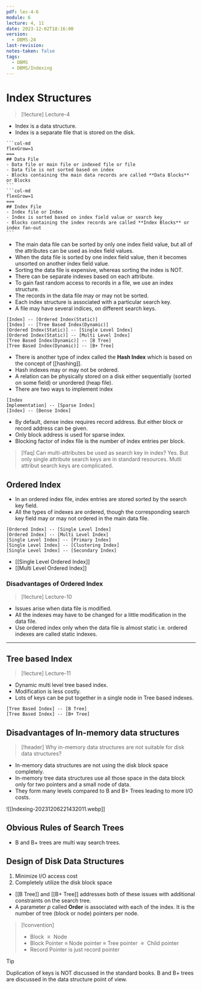 ```yaml
---
pdf: lec-4-6
module: 6
lecture: 4, 11
date: 2023-12-02T18:16:00
version:
  - DBMS-24
last-revision: 
notes-taken: false
tags:
  - DBMS
  - DBMS/Indexing
---
```

# Index Structures
> [!lecture] Lecture-4

- Index is a data structure.
- Index is a separate file that is stored on the disk.

````col
```col-md
flexGrow=1
===
## Data File
- Data file or main file or indexed file or file
- Data file is not sorted based on index
- Blocks containing the main data records are called **Data Blocks** or Blocks
```
```col-md
flexGrow=1
===
## Index File
- Index file or Index
- Index is sorted based on index field value or search key
- Blocks containing the index records are called **Index Blocks** or index fan-out
```
````

- The main data file can be sorted by only one index field value, but all of the attributes can be used as index field values.
- When the data file is sorted by one index field value, then it becomes unsorted on another index field value.
- Sorting the data file is expensive, whereas sorting the index is NOT.
- There can be separate indexes based on each attribute.
- To gain fast random access to records in a file, we use an index structure.
- The records in the data file may or may not be sorted.
- Each index structure is associated with a particular search key.
- A file may have several indices, on different search keys.

```nomnoml
[Index] -- [Ordered Index(Static)]
[Index] -- [Tree Based Index(Dynamic)]
[Ordered Index(Static)] -- [Single Level Index]
[Ordered Index(Static)] -- [Multi Level Index]
[Tree Based Index(Dynamic)] -- [B Tree]
[Tree Based Index(Dynamic)] -- [B+ Tree]
```

- There is another type of index called the **Hash Index** which is based on the concept of [[hashing]].
- Hash indexes may or may not be ordered.
- A relation can be physically stored on a disk either sequentially (sorted on some field) or unordered (heap file).
- There are two ways to implement index
```nomnoml
[Index
Implementation] -- [Sparse Index]
[Index] -- [Dense Index]
```
- By default, dense index requires record address. But either block or record address can be given.
- Only block address is used for sparse index.
- Blocking factor of index file is the number of index entries per block.


> [!faq] Can multi-attributes be used as search key in index?
> Yes. But only single attribute search keys are in standard resources. Mutli attribut search keys are complicated.

## Ordered Index
- In an ordered index file, index entries are stored sorted by the search key field.
- All the types of indexes are ordered, though the corresponding search key field may or may not ordered in the main data file.

```nomnoml
[Ordered Index] -- [Single Level Index]
[Ordered Index] -- [Multi Level Index]
[Single Level Index] -- [Primary Index]
[Single Level Index] -- [Clustering Index]
[Single Level Index] -- [Secondary Index]
```

- [[Single Level Ordered Index]]
- [[Multi Level Ordered Index]]

### Disadvantages of Ordered Index
> [!lecture] Lecture-10
- Issues arise when data file is modified.
- All the indexes may have to be changed for a little modification in the data file.
- Use ordered index only when the data file is almost static i.e. ordered indexes are called static indexes.

---
## Tree based Index
> [!lecture] Lecture-11

- Dynamic multi level tree based index.
- Modification is less costly.
- Lots of keys can be put together in a single node in Tree based indexes.

```nomnoml
[Tree Based Index] -- [B Tree]
[Tree Based Index] -- [B+ Tree]
```

## Disadvantages of In-memory data structures
> [!header] Why in-memory data structures are not suitable for disk data structures?

- In-memory data structures are not using the disk block space completely.
- In-memory tree data structures use all those space in the data block only for two pointers and a small node of data.
- They form many levels compared to B and B+ Trees leading to more I/O costs.

![[Indexing-20231206221432011.webp]]

## Obvious Rules of Search Trees

- B and B+ trees are multi way search trees.

## Design of Disk Data Structures
1. Minimize I/O access cost
2. Completely utilize the disk block space

- [[B Tree]] and [[B+ Tree]] addresses both of these issues with additional constraints on the search tree.
- A parameter $p$ called **Order** is associated with each of the index. It is the number of tree (block or node) pointers per node.

> [!convention] 
> - Block ${} \equiv {}$ Node
> - Block Pointer $\equiv$ Node pointer $\equiv$ Tree pointer ${} \equiv {}$ Child pointer
> - Record Pointer is just record pointer


> [!tip] 
> Duplication of keys is NOT discussed in the standard books.
> B and B+ trees are discussed in the data structure point of view.
